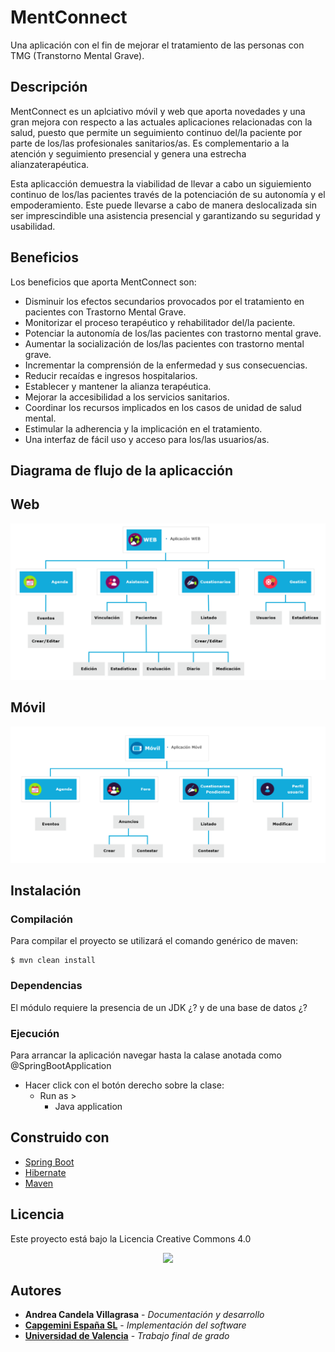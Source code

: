 # MentConnect
Una aplicación con el fin de mejorar el tratamiento de las personas con TMG (Transtorno Mental Grave).

## Descripción
MentConnect es un aplciativo móvil y web que aporta novedades y una gran mejora con respecto a las actuales aplicaciones 
relacionadas con la salud, puesto que permite un seguimiento continuo del/la paciente por parte de los/las 
profesionales sanitarios/as. Es complementario a la atención y seguimiento presencial y genera una estrecha 
alianzaterapéutica. 

Esta aplicacción demuestra la viabilidad de llevar a cabo un siguiemiento continuo de los/las 
pacientes través de la potenciación de su autonomía y el empoderamiento. Este puede llevarse 
a cabo de manera deslocalizada sin ser imprescindible una asistencia presencial y garantizando 
su seguridad y usabilidad.

## Beneficios
Los beneficios que aporta MentConnect son:
* Disminuir los efectos secundarios provocados por el tratamiento en pacientes con Trastorno Mental Grave.
* Monitorizar el proceso terapéutico y rehabilitador del/la paciente.
* Potenciar la autonomía de los/las pacientes con trastorno mental grave.
* Aumentar la socialización de los/las pacientes con trastorno mental grave.
* Incrementar la comprensión de la enfermedad y sus consecuencias.
* Reducir recaídas e ingresos hospitalarios.
* Establecer y mantener la alianza terapéutica.
* Mejorar la accesibilidad a los servicios sanitarios.
* Coordinar los recursos implicados en los casos de unidad de salud mental.
* Estimular la adherencia y la implicación en el tratamiento.
* Una interfaz de fácil uso y acceso para los/las usuarios/as.

## Diagrama de flujo de la aplicacción

## Web
<p align="center"><img src="diagrama-web.PNG"/></p> 

## Móvil
<p align="center"><img src="diagrama-movil.PNG"/></p> 

## Instalación

### Compilación

Para compilar el proyecto se utilizará el comando genérico de maven:  
```Shell
$ mvn clean install
```  

### Dependencias
El módulo requiere la presencia de un JDK ¿? y de una base de datos ¿?

### Ejecución

Para arrancar la aplicación navegar hasta la calase anotada como @SpringBootApplication

* Hacer click con el botón derecho sobre la clase:
    * Run as >
        * Java application

## Construido con
* [Spring Boot](https://spring.io/projects/spring-boot)
* [Hibernate](https://hibernate.org/)
* [Maven](https://maven.apache.org/)


## Licencia
Este proyecto está bajo la Licencia Creative Commons 4.0
<p align="center"><img src="https://conogasi.org/wp-content/uploads/2017/05/CC-BY-NC-SA-4.0.jpg"/></p> 

## Autores
* **Andrea Candela Villagrasa** - *Documentación y desarrollo*
* **[Capgemini España SL](https://www.capgemini.com/es-es/)** - *Implementación del software*
* **[Universidad de Valencia](https://www.uv.es/)** - *Trabajo final de grado*
